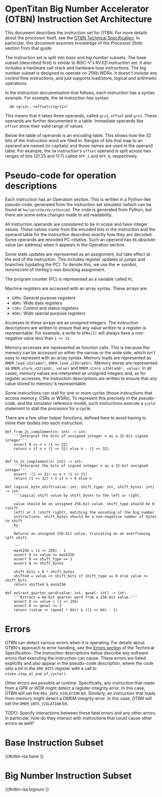 # OpenTitan Big Number Accelerator (OTBN) Instruction Set Architecture

This document describes the instruction set for OTBN.
For more details about the processor itself, see the [OTBN Technical Specification](../README.md).
In particular, this document assumes knowledge of the *Processor State* section from that guide.

The instruction set is split into *base* and *big number* subsets.
The base subset (described first) is similar to RISC-V's RV32I instruction set.
It also includes a hardware call stack and hardware loop instructions.
The big number subset is designed to operate on 256b WDRs.
It doesn't include any control flow instructions, and just supports load/store, logical and arithmetic operations.

In the instruction documentation that follows, each instruction has a syntax example.
For example, the `SW` instruction has syntax:
```
  SW <grs2>, <offset>(<grs1>)
```
This means that it takes three operands, called `grs2`, `offset` and `grs1`.
These operands are further documented in a table.
Immediate operands like `offset` show their valid range of values.

Below the table of operands is an encoding table.
This shows how the 32 bits of the instruction word are filled in.
Ranges of bits that map to an operand are named (in capitals) and those names are used in the operand table.
For example, the `SW` instruction's `offset` operand is split across two ranges of bits (31:25 and 11:7) called `OFF_1` and `OFF_0`, respectively.

# Pseudo-code for operation descriptions

Each instruction has an Operation section.
This is written in a Python-like pseudo-code, generated from the instruction set simulator (which can be found at `hw/ip/otbn/dv/otbnsim`).
The code is generated from Python, but there are some extra changes made to aid readability.

All instruction operands are considered to be in scope and have integer values.
These values come from the encoded bits in the instruction and the operand table for the instruction describes exactly how they are decoded.
Some operands are encoded PC-relative.
Such an operand has its absolute value (an address) when it appears in the Operation section.

Some state updates are represented as an assignment, but take effect at the end of the instruction.
This includes register updates or jumps and branches (updating the PC).
To denote this, we use the &#x21d0; symbol, reminiscent of Verilog's non-blocking assignment.

The program counter (PC) is represented as a variable called `PC`.

Machine registers are accessed with an array syntax.
These arrays are:

- `GPRs`: General purpose registers
- `WDRs`: Wide data registers
- `CSRs`: Control and status registers
- `WSRs`: Wide special purpose registers

Accesses to these arrays are as unsigned integers.
The instruction descriptions are written to ensure that any value written to a register is representable.
For example, a write to `GPRs[2]` will always have a non-negative value less than `1 << 32`.

Memory accesses are represented as function calls.
This is because the memory can be accessed on either the narrow or the wide side, which isn't easy to represent with an array syntax.
Memory loads are represented as `DMEM.load_u32(addr)`, `DMEM.load_u256(addr)`.
Memory stores are represented as `DMEM.store_u32(addr, value)` and `DMEM.store_u256(addr, value)`.
In all cases, memory values are interpreted as unsigned integers and, as for register accesses, the instruction descriptions are written to ensure that any value stored to memory is representable.

Some instructions can stall for one or more cycles (those instructions that access memory, CSRs or WSRs).
To represent this precisely in the pseudo-code, and the simulator reference model, such instructions execute a `yield` statement to stall the processor for a cycle.

There are a few other helper functions, defined here to avoid having to inline their bodies into each instruction.
```python3
def from_2s_complement(n: int) -> int:
    '''Interpret the bits of unsigned integer n as a 32-bit signed integer'''
    assert 0 <= n < (1 << 32)
    return n if n < (1 << 31) else n - (1 << 32)


def to_2s_complement(n: int) -> int:
    '''Interpret the bits of signed integer n as a 32-bit unsigned integer'''
    assert -(1 << 31) <= n < (1 << 31)
    return (1 << 32) + n if n < 0 else n

def logical_byte_shift(value: int, shift_type: int, shift_bytes: int) -> int:
    '''Logical shift value by shift_bytes to the left or right.

    value should be an unsigned 256-bit value. shift_type should be 0 (shift
    left) or 1 (shift right), matching the encoding of the big number
    instructions. shift_bytes should be a non-negative number of bytes to shift
    by.

    Returns an unsigned 256-bit value, truncating on an overflowing left shift.

    '''
    mask256 = (1 << 256) - 1
    assert 0 <= value <= mask256
    assert 0 <= shift_type <= 1
    assert 0 <= shift_bytes

    shift_bits = 8 * shift_bytes
    shifted = value << shift_bits if shift_type == 0 else value >> shift_bits
    return shifted & mask256

def extract_quarter_word(value: int, qwsel: int) -> int:
    '''Extract a 64-bit quarter word from a 256-bit value.'''
    assert 0 <= value < (1 << 256)
    assert 0 <= qwsel <= 3
    return (value >> (qwsel * 64)) & ((1 << 64) - 1)
```

# Errors

OTBN can detect various errors when it is operating.
For details about OTBN's approach to error handling, see the [Errors section](../README.md#design-details-errors) of the Technical Specification.
The instruction descriptions below describe any software errors that executing the instruction can cause.
These errors are listed explicitly and also appear in the pseudo-code description, where the code sets a bit in the `ERR_BITS` register with a call to `state.stop_at_end_of_cycle()`.

Other errors are possible at runtime.
Specifically, any instruction that reads from a GPR or WDR might detect a register integrity error.
In this case, OTBN will set the `REG_INTG_VIOLATION` bit.
Similarly, an instruction that loads from memory might detect a DMEM integrity error.
In this case, OTBN will set the `DMEM_INTG_VIOLATION` bit.

TODO:
Specify interactions between these fatal errors and any other errors.
In particular, how do they interact with instructions that could cause other errors as well?

<!-- Documentation for the instructions in the ISA. Generated from ../data/insns.yml. -->
# Base Instruction Subset

{{#otbn-isa base }}

# Big Number Instruction Subset

{{#otbn-isa bignum }}
